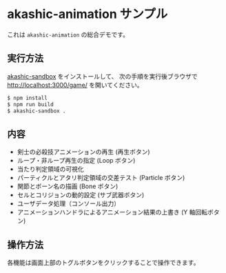 # akashic-animation サンプル

これは `akashic-animation` の総合デモです。

## 実行方法

[akashic-sandbox](https://github.com/akashic-games/akashic-sandbox) をインストールして、
次の手順を実行後ブラウザで <http://localhost:3000/game/> を開いてください。

```sh
$ npm install
$ npm run build
$ akashic-sandbox .
```

## 内容

- 剣士の必殺技アニメーションの再生 (再生ボタン)
- ループ・非ループ再生の指定 (Loop ボタン)
- 当たり判定領域の可視化
- パーティクルとアタリ判定領域の交差テスト (Particle ボタン)
- 関節とボーン名の描画 (Bone ボタン)
- セルとコリジョンの動的設定 (サブ武器ボタン)
- ユーザデータ処理（コンソール出力）
- アニメーションハンドラによるアニメーション結果の上書き (Y 軸回転ボタン)

## 操作方法

各機能は画面上部のトグルボタンをクリックすることで操作できます。
